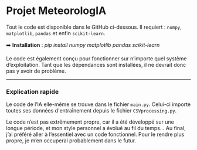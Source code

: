 # Projet MeteorologIA

Tout le code est disponible dans le GitHub ci-dessous. Il requiert : `numpy`, `matplotlib`, `pandas` et enfin `scikit-learn`.

➡️ **Installation** : *pip install numpy matplotlib pandas scikit-learn*

Le code est également conçu pour fonctionner sur n’importe quel système d’exploitation. Tant que les dépendances sont installées, il ne devrait donc pas y avoir de problème.

---

### Explication rapide

Le code de l’IA elle-même se trouve dans le fichier `main.py`. Celui-ci importe toutes ses données d'entraînement depuis le fichier `CSVprocessing.py`.

Le code n’est pas extrêmement propre, car il a été développé sur une longue période, et mon style personnel a évolué au fil du temps... Au final, j’ai préféré aller à l’essentiel avec un code fonctionnel. Pour le rendre plus propre, je m’en occuperai probablement dans le futur.
